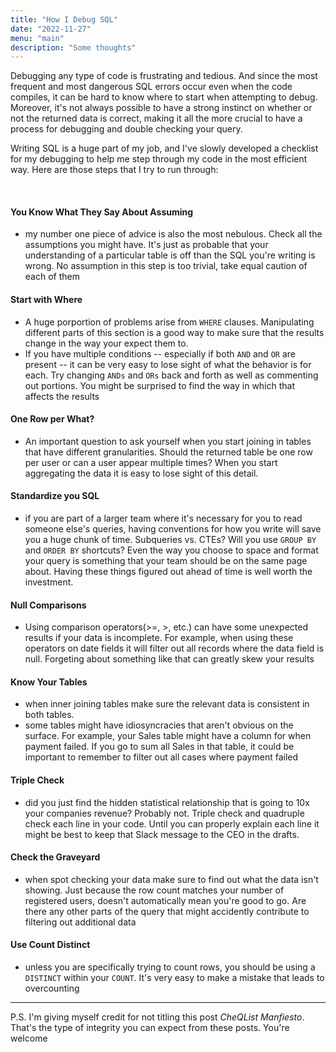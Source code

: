 ```yaml
---
title: "How I Debug SQL"
date: "2022-11-27"
menu: "main"
description: "Some thoughts"
---
```



Debugging any type of code is frustrating and tedious. And since the most frequent and most dangerous SQL errors occur even when the code compiles, it can be hard to know where to start when attempting to debug. Moreover, it's not always possible to have a strong instinct on whether or not the returned data is correct, making it all the more crucial to have a process for debugging and double checking your query.

Writing SQL is a huge part of my job, and I've slowly developed a checklist for my debugging to help me step through my code in the most efficient way. Here are those steps that I try to run through:

&nbsp;

####  You Know What They Say About Assuming
- my number one piece of advice is also the most nebulous. Check all the assumptions you might have. It's just as probable that your understanding of a particular table is off than the SQL you're writing is wrong. No assumption in this step is too trivial, take equal caution of each of them

####  Start with Where
- A huge porportion of problems arise from `WHERE` clauses. Manipulating different parts of this section is a good way to make sure that the results change in the way your expect them to.
- If you have multiple conditions -- especially if both `AND` and `OR` are present -- it can be very easy to lose sight of what the behavior is for each. Try changing `ANDs` and `ORs` back and forth as well as commenting out portions. You might be surprised to find the way in which that affects the results

####  One Row per What?
- An important question to ask yourself when you start joining in tables that have different granularities. Should the returned table be one row per user or can a user appear multiple times? When you start aggregating the data it is easy to lose sight of this detail.

####  Standardize you SQL
- if you are part of a larger team where it's necessary for you to read someone else's queries, having conventions for how you write will save you a huge chunk of time. Subqueries vs. CTEs? Will you use `GROUP BY` and `ORDER BY` shortcuts? Even the way you choose to space and format your query is something that your team should be on the same page about. Having these things figured out ahead of time is well worth the investment.

####  Null Comparisons
- Using comparison operators(>=, >, etc.) can have some unexpected results if your data is incomplete. For example, when using these operators on date fields it will filter out all records where the data field is null. Forgeting about something like that can greatly skew your results
####  Know Your Tables
- when inner joining tables make sure the relevant data is consistent in both tables. 
- some tables might have idiosyncracies that aren't obvious on the surface. For example, your Sales table might have a column for when payment failed. If you go to sum all Sales in that table, it could be important to remember to filter out all cases where payment failed

#### Triple Check
- did you just find the hidden statistical relationship that is going to 10x your companies revenue? Probably not. Triple check and quadruple check each line in your code. Until you can properly explain each line it might be best to keep that Slack message to the CEO in the drafts.

#### Check the Graveyard
- when spot checking your data make sure to find out what the data isn't showing. Just because the row count matches your number of registered users, doesn't automatically mean you're good to go. Are there any other parts of the query that might accidently contribute to filtering out additional data

#### Use Count Distinct
- unless you are specifically trying to count rows, you should be using a `DISTINCT` within your `COUNT`. It's very easy to make a mistake that leads to overcounting

--- 
P.S. I'm giving myself credit for not titling this post *CheQList Manfiesto*. That's the type of integrity you can expect from these posts. You're welcome